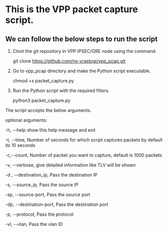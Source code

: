 # This is the VPP packet capture script. 
## We can follow the below steps to run the script
1. Clont the git repository in VPP IPSEC/GRE node using the command.
   
   git clone https://github.com/ns-vrastogi/vpp_pcap.git
2. Go to vpp_pcap directory and make the Python script executable.
   
   chmod +x packet_capture.py
   
3. Run the Python script with the required filters.
   
   python3 packet_capture.py


The script accepts the below arguments. 

optional arguments:

  -h, --help            show this help message and exit
  
  -t, --time, Number of seconds for which script captures packets by default its 10 seconds
  
  -c,--count, Number of packet you want to capture, default is 1000 packets
								
  -v, --verbose, give detailed information like TLV will be shown
  
  -d , --destination_ip,  Pass the destination IP
  
  -s, --source_ip, Pass the source IP
  
  -sp, --source-port, Pass the source port
  
  -dp, --destination-port, Pass the destination port
  
  -p, --protocol, Pass the protocol
  
  -vl, --vlan, Pass the vlan ID


